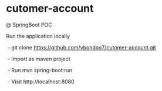 # cutomer-account
@ SpringBoot POC

Run the application locally 

 - git clone https://github.com/vbondoo7/cutomer-account.git
 
 - Import as maven project
 
 - Run mvn spring-boot:run
 
 - Visit http://localhost:8080
 
